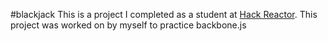 #blackjack
This is a project I completed as a student at [Hack Reactor](http://hackreactor.com). This project was worked on by myself to practice backbone.js
